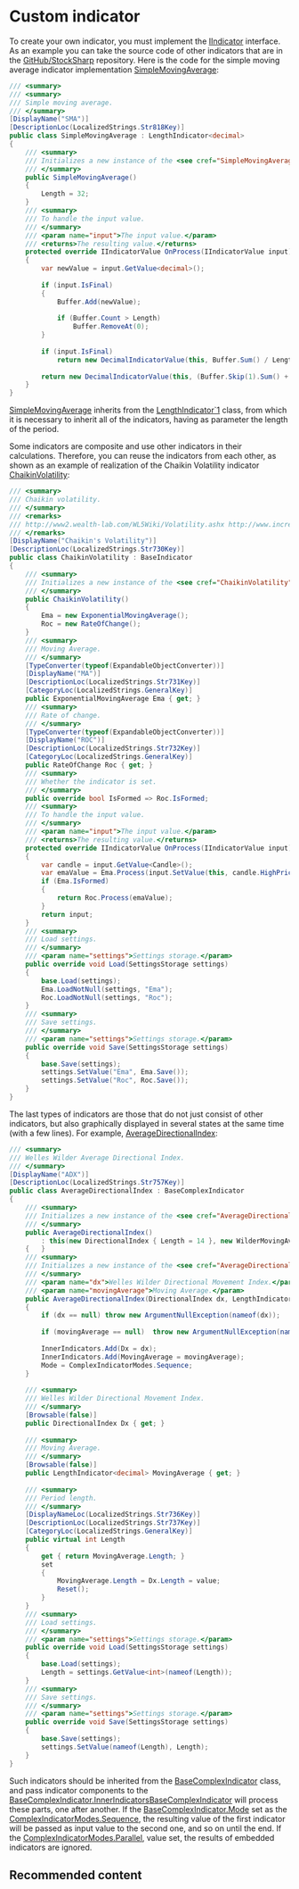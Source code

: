 # Custom indicator

To create your own indicator, you must implement the [IIndicator](../api/StockSharp.Algo.Indicators.IIndicator.html) interface. As an example you can take the source code of other indicators that are in the [GitHub\/StockSharp](https://github.com/StockSharp/StockSharp) repository. Here is the code for the simple moving average indicator implementation [SimpleMovingAverage](../api/StockSharp.Algo.Indicators.SimpleMovingAverage.html): 

```cs
/// <summary>
/// <summary> 
/// Simple moving average. 
/// </summary> 
[DisplayName("SMA")] 
[DescriptionLoc(LocalizedStrings.Str818Key)] 
public class SimpleMovingAverage : LengthIndicator<decimal> 
{ 
	/// <summary> 
	/// Initializes a new instance of the <see cref="SimpleMovingAverage"/>. 
	/// </summary> 
	public SimpleMovingAverage()
	{ 
		Length = 32; 
	} 
	/// <summary> 
	/// To handle the input value. 
	/// </summary> 
	/// <param name="input">The input value.</param> 
	/// <returns>The resulting value.</returns> 
	protected override IIndicatorValue OnProcess(IIndicatorValue input)
	{ 
		var newValue = input.GetValue<decimal>(); 
        
		if (input.IsFinal) 
		{ 
			Buffer.Add(newValue); 
            
			if (Buffer.Count > Length) 
				Buffer.RemoveAt(0); 
		} 
        
		if (input.IsFinal) 
			return new DecimalIndicatorValue(this, Buffer.Sum() / Length); 
        
		return new DecimalIndicatorValue(this, (Buffer.Skip(1).Sum() + newValue) / Length); 
	} 
} 
```

[SimpleMovingAverage](../api/StockSharp.Algo.Indicators.SimpleMovingAverage.html) inherits from the [LengthIndicator\`1](../api/StockSharp.Algo.Indicators.LengthIndicator`1.html) class, from which it is necessary to inherit all of the indicators, having as parameter the length of the period. 

Some indicators are composite and use other indicators in their calculations. Therefore, you can reuse the indicators from each other, as shown as an example of realization of the Chaikin Volatility indicator [ChaikinVolatility](../api/StockSharp.Algo.Indicators.ChaikinVolatility.html): 

```cs
/// <summary>
/// Chaikin volatility.
/// </summary>
/// <remarks>
/// http://www2.wealth-lab.com/WL5Wiki/Volatility.ashx http://www.incrediblecharts.com/indicators/chaikin_volatility.php.
/// </remarks>
[DisplayName("Chaikin's Volatility")]
[DescriptionLoc(LocalizedStrings.Str730Key)]
public class ChaikinVolatility : BaseIndicator
{
	/// <summary>
	/// Initializes a new instance of the <see cref="ChaikinVolatility"/>.
	/// </summary>
	public ChaikinVolatility()
	{
		Ema = new ExponentialMovingAverage();
		Roc = new RateOfChange();
	}
	/// <summary>
	/// Moving Average.
	/// </summary>
	[TypeConverter(typeof(ExpandableObjectConverter))]
	[DisplayName("MA")]
	[DescriptionLoc(LocalizedStrings.Str731Key)]
	[CategoryLoc(LocalizedStrings.GeneralKey)]
	public ExponentialMovingAverage Ema { get; }
	/// <summary>
	/// Rate of change.
	/// </summary>
	[TypeConverter(typeof(ExpandableObjectConverter))]
	[DisplayName("ROC")]
	[DescriptionLoc(LocalizedStrings.Str732Key)]
	[CategoryLoc(LocalizedStrings.GeneralKey)]
	public RateOfChange Roc { get; }
	/// <summary>
	/// Whether the indicator is set.
	/// </summary>
	public override bool IsFormed => Roc.IsFormed;
	/// <summary>
	/// To handle the input value.
	/// </summary>
	/// <param name="input">The input value.</param>
	/// <returns>The resulting value.</returns>
	protected override IIndicatorValue OnProcess(IIndicatorValue input)
	{
		var candle = input.GetValue<Candle>();
		var emaValue = Ema.Process(input.SetValue(this, candle.HighPrice - candle.LowPrice));
		if (Ema.IsFormed)
		{
			return Roc.Process(emaValue);
		}
		return input;				
	}
	/// <summary>
	/// Load settings.
	/// </summary>
	/// <param name="settings">Settings storage.</param>
	public override void Load(SettingsStorage settings)
	{
		base.Load(settings);
		Ema.LoadNotNull(settings, "Ema");
		Roc.LoadNotNull(settings, "Roc");
	}
	/// <summary>
	/// Save settings.
	/// </summary>
	/// <param name="settings">Settings storage.</param>
	public override void Save(SettingsStorage settings)
	{
		base.Save(settings);
		settings.SetValue("Ema", Ema.Save());
		settings.SetValue("Roc", Roc.Save());
	}
}
```

The last types of indicators are those that do not just consist of other indicators, but also graphically displayed in several states at the same time (with a few lines). For example, [AverageDirectionalIndex](../api/StockSharp.Algo.Indicators.AverageDirectionalIndex.html): 

```cs
/// <summary>
/// Welles Wilder Average Directional Index.
/// </summary>
[DisplayName("ADX")] 
[DescriptionLoc(LocalizedStrings.Str757Key)] 
public class AverageDirectionalIndex : BaseComplexIndicator 
{ 
	/// <summary> 
	/// Initializes a new instance of the <see cref="AverageDirectionalIndex"/>. 
	/// </summary> 
	public AverageDirectionalIndex()
		: this(new DirectionalIndex { Length = 14 }, new WilderMovingAverage { Length = 14 }) 
	{ 	} 
	/// <summary> 
	/// Initializes a new instance of the <see cref="AverageDirectionalIndex"/>. 
	/// </summary> 
	/// <param name="dx">Welles Wilder Directional Movement Index.</param> 
	/// <param name="movingAverage">Moving Average.</param> 
	public AverageDirectionalIndex(DirectionalIndex dx, LengthIndicator<decimal> movingAverage)
	{ 
		if (dx == null) throw new ArgumentNullException(nameof(dx)); 
        
		if (movingAverage == null) 	throw new ArgumentNullException(nameof(movingAverage)); 
        
		InnerIndicators.Add(Dx = dx); 
		InnerIndicators.Add(MovingAverage = movingAverage); 
		Mode = ComplexIndicatorModes.Sequence; 
	} 
    
	/// <summary> 
	/// Welles Wilder Directional Movement Index. 
	/// </summary> 
	[Browsable(false)] 
	public DirectionalIndex Dx { get; } 
    
	/// <summary> 
	/// Moving Average. 
	/// </summary> 
	[Browsable(false)] 
	public LengthIndicator<decimal> MovingAverage { get; } 
    
	/// <summary> 
	/// Period length. 
	/// </summary> 
	[DisplayNameLoc(LocalizedStrings.Str736Key)] 
	[DescriptionLoc(LocalizedStrings.Str737Key)] 
	[CategoryLoc(LocalizedStrings.GeneralKey)] 
	public virtual int Length
	{ 
		get { return MovingAverage.Length; } 
		set 
		{ 
			MovingAverage.Length = Dx.Length = value; 
			Reset(); 
		} 
	} 
	/// <summary> 
	/// Load settings. 
	/// </summary> 
	/// <param name="settings">Settings storage.</param> 
	public override void Load(SettingsStorage settings)
	{ 
		base.Load(settings); 
		Length = settings.GetValue<int>(nameof(Length)); 
	} 
	/// <summary> 
	/// Save settings. 
	/// </summary> 
	/// <param name="settings">Settings storage.</param> 
	public override void Save(SettingsStorage settings)
	{ 
		base.Save(settings); 
		settings.SetValue(nameof(Length), Length); 
	} 
}
```

Such indicators should be inherited from the [BaseComplexIndicator](../api/StockSharp.Algo.Indicators.BaseComplexIndicator.html) class, and pass indicator components to the [BaseComplexIndicator.InnerIndicators](../api/StockSharp.Algo.Indicators.BaseComplexIndicator.InnerIndicators.html)[BaseComplexIndicator](../api/StockSharp.Algo.Indicators.BaseComplexIndicator.html) will process these parts, one after another. If the [BaseComplexIndicator.Mode](../api/StockSharp.Algo.Indicators.BaseComplexIndicator.Mode.html) set as the [ComplexIndicatorModes.Sequence](../api/StockSharp.Algo.Indicators.ComplexIndicatorModes.Sequence.html), the resulting value of the first indicator will be passed as input value to the second one, and so on until the end. If the [ComplexIndicatorModes.Parallel](../api/StockSharp.Algo.Indicators.ComplexIndicatorModes.Parallel.html), value set, the results of embedded indicators are ignored. 

## Recommended content
